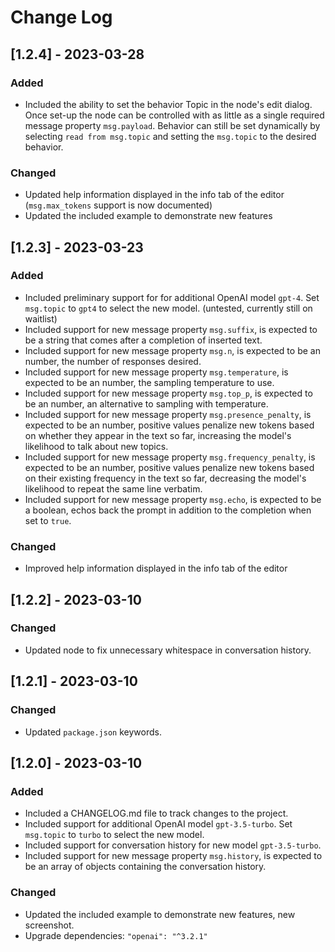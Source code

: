 
# Change Log

## [1.2.4] - 2023-03-28

### Added

- Included the ability to set the behavior Topic in the node's edit dialog. Once set-up the node can be controlled with as little as a single required message property `msg.payload`. Behavior can still be set dynamically by selecting `read from msg.topic` and setting the `msg.topic` to the desired behavior.

### Changed

- Updated help information displayed in the info tab of the editor (`msg.max_tokens` support is now documented)
- Updated the included example to demonstrate new features

## [1.2.3] - 2023-03-23

### Added

- Included preliminary support for for additional OpenAI model `gpt-4`. Set `msg.topic` to `gpt4` to select the new model. (untested, currently still on waitlist)
- Included support for new message property `msg.suffix`, is expected to be a string that comes after a completion of inserted text.
- Included support for new message property `msg.n`, is expected to be an number, the number of responses desired.
- Included support for new message property `msg.temperature`, is expected to be an number, the sampling temperature to use.
- Included support for new message property `msg.top_p`, is expected to be an number, an alternative to sampling with temperature.
- Included support for new message property `msg.presence_penalty`, is expected to be an number, positive values penalize new tokens based on whether they appear in the text so far, increasing the model's likelihood to talk about new topics.
- Included support for new message property `msg.frequency_penalty`, is expected to be an number, positive values penalize new tokens based on their existing frequency in the text so far, decreasing the model's likelihood to repeat the same line verbatim.
- Included support for new message property `msg.echo`, is expected to be a boolean, echos back the prompt in addition to the completion when set to `true`.

### Changed

- Improved help information displayed in the info tab of the editor

## [1.2.2] - 2023-03-10

### Changed

- Updated node to fix unnecessary whitespace in conversation history.

## [1.2.1] - 2023-03-10

### Changed

- Updated `package.json` keywords.

## [1.2.0] - 2023-03-10
 
### Added

- Included a CHANGELOG.md file to track changes to the project.
- Included support for additional OpenAI model `gpt-3.5-turbo`. Set `msg.topic` to `turbo` to select the new model.
- Included support for conversation history for new model `gpt-3.5-turbo`. 
- Included support for new message property `msg.history`, is expected to be an array of objects containing the conversation history.

### Changed

- Updated the included example to demonstrate new features, new screenshot.
- Upgrade dependencies: `"openai": "^3.2.1"`
